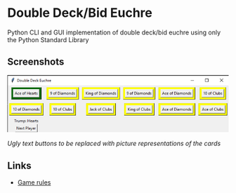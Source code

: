 # Double Deck/Bid Euchre
Python CLI and GUI implementation of double deck/bid euchre using only the Python Standard Library


## Screenshots
![GUI](./data/images/gui_20200808.png)

*Ugly text buttons to be replaced with picture representations of the cards*

## Links
* [Game rules](https://gradeless.com/la/in_bid_euchre.pdf)